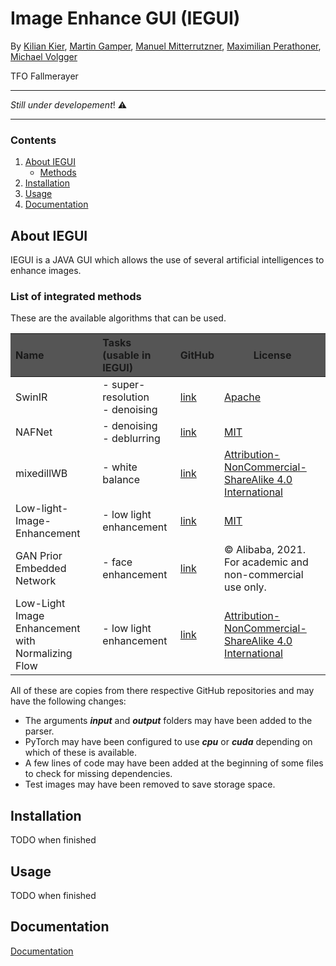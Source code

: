 <style>
    .heatMap th {
        background: #555555;
        word-wrap: break-word;
         border-right-color: #999999;
    }
</style>


# Image Enhance GUI (IEGUI)

By [Kilian Kier](https://github.com/kilian-kier), [Martin Gamper](https://github.com/mrtngamper), [Manuel Mitterrutzner](https://github.com/TubaComic), [Maximilian Perathoner](https://github.com/Maxnboy), [Michael Volgger](https://github.com/michaelV04)

TFO Fallmerayer

---
*Still under developement*! :warning:

---


### Contents
1. [About IEGUI](#about-iegui)
    - [Methods](#list-of-integrated-methods)
2. [Installation](#installation)
3. [Usage](#usage)
4. [Documentation](#documentation)

## About IEGUI

IEGUI is a JAVA GUI which allows the use of several artificial intelligences
to enhance images.
### List of integrated methods
These are the available algorithms that can be used.
<div class="heatMap">

| Name                                               | Tasks (usable in IEGUI)             | GitHub                                                                       | License                                                                                          |
|:---------------------------------------------------|:------------------------------------|:-----------------------------------------------------------------------------|--------------------------------------------------------------------------------------------------|
| SwinIR                                             | - super-resolution<br/> - denoising | [link](https://github.com/JingyunLiang/SwinIR)                               | [Apache](./EnhanceMethod/SwinIR/LICENSE)                                                         |  
| NAFNet                                             | - denoising<br/> - deblurring       | [link](https://github.com/megvii-research/NAFNet)                            | [MIT](./EnhanceMethod/NAFNet/LICENSE)                                                            |   
| mixedillWB                                         | - white balance                     | [link](https://github.com/yanxiang-wang/mixedillWB)                          | [Attribution-NonCommercial-ShareAlike 4.0 International](./EnhanceMethod/mixedillWB2/LICENSE.md) |  
| Low-light-Image-Enhancement                        | - low light enhancement             | [link](https://github.com/pvnieo/Low-light-Image-Enhancement)                | [MIT](./EnhanceMethod/Low-light-Image-Enhancement/LICENSE)                                       | 
| GAN Prior Embedded Network                         | - face enhancement                  | [link](https://github.com/yangxy/GPEN)                                       | © Alibaba, 2021. For academic and non-commercial use only.                                       |
| Low-Light Image Enhancement with Normalizing Flow  | - low light enhancement             | [link](https://github.com/wyf0912/LLFlow)                                    | [Attribution-NonCommercial-ShareAlike 4.0 International](./EnhanceMethod/LLFlow/LICENSE)         |

</div>
All of these are copies from there respective GitHub 
repositories and may have the following changes:

- The arguments __*input*__ and __*output*__ folders may have been added to the parser.
- PyTorch may have been configured to use __*cpu*__ or __*cuda*__ depending on which of these is available.
- A few lines of code may have been added at the beginning of some files to check for missing dependencies.
- Test images may have been removed to save storage space.


## Installation

[//]: # (TODO Description)
TODO when finished


## Usage

[//]: # (TODO Description)
TODO when finished

## Documentation
[Documentation](Documentation/README.md)

